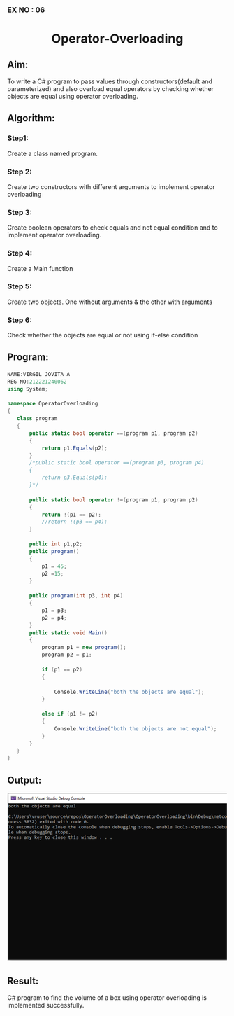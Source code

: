 ### EX NO : 06
# <p align="center">Operator-Overloading</p>


## Aim:
To write a C# program to pass values through constructors(default and parameterized) and also overload equal operators by checking whether objects are equal using operator overloading. 
 
## Algorithm:
### Step1:
Create a class named program.
### Step 2:
Create two constructors with different arguments to implement operator overloading
### Step 3:
Create boolean operators to check equals and not equal condition and to implement operator overloading.
### Step 4:
Create a Main function
### Step 5:
Create two objects. One without arguments & the other with arguments
### Step 6:
Check whether the objects are equal or not using if-else condition
 
 
 ## Program:
 ```c#
 NAME:VIRGIL JOVITA A
 REG NO:212221240062
 using System;

namespace OperatorOverloading
{
    class program
    {
        public static bool operator ==(program p1, program p2)
        {
            return p1.Equals(p2);
        }
        /*public static bool operator ==(program p3, program p4)
        {
            return p3.Equals(p4);
        }*/

        public static bool operator !=(program p1, program p2)
        {
            return !(p1 == p2);
            //return !(p3 == p4);
        }

        public int p1,p2;
        public program()
        {
            p1 = 45;
            p2 =15;
        }

        public program(int p3, int p4)
        {
            p1 = p3;
            p2 = p4;
        }
        public static void Main()
        {
            program p1 = new program();
            program p2 = p1;

            if (p1 == p2)
            {
               
                Console.WriteLine("both the objects are equal");
            }

            else if (p1 != p2)
            {
                Console.WriteLine("both the objects are not equal");
            }
        }
    }
}

 ```

 
 ## Output:
![image](ama.png)

 
 ## Result:
C# program to find the volume of a box using operator overloading is implemented successfully.
